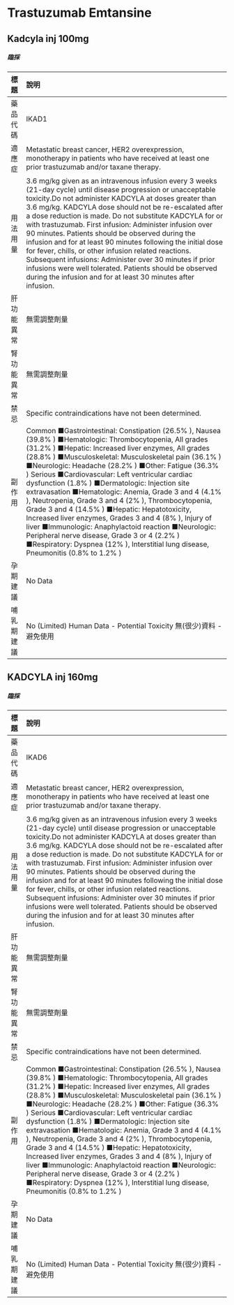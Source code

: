 # Trastuzumab Emtansine

## Kadcyla inj 100mg

##### 臨採

| 標題       | 說明                                                                                                                                                                                                                                                                                                                                                                                                                                                                                                                                                                                                                                                                                                                                                                                                         |
|:-----------|:-------------------------------------------------------------------------------------------------------------------------------------------------------------------------------------------------------------------------------------------------------------------------------------------------------------------------------------------------------------------------------------------------------------------------------------------------------------------------------------------------------------------------------------------------------------------------------------------------------------------------------------------------------------------------------------------------------------------------------------------------------------------------------------------------------------|
| 藥品代碼   | IKAD1                                                                                                                                                                                                                                                                                                                                                                                                                                                                                                                                                                                                                                                                                                                                                                                                        |
| 適應症     | Metastatic breast cancer, HER2 overexpression, monotherapy in patients who have received at least one prior trastuzumab and/or taxane therapy.                                                                                                                                                                                                                                                                                                                                                                                                                                                                                                                                                                                                                                                               |
| 用法用量   | 3.6 mg/kg given as an intravenous infusion every 3 weeks (21-day cycle) until disease progression or unacceptable toxicity.Do not administer KADCYLA at doses greater than 3.6 mg/kg. KADCYLA dose should not be re-escalated after a dose reduction is made. Do not substitute KADCYLA for or with trastuzumab. First infusion: Administer infusion over 90 minutes. Patients should be observed during the infusion and for at least 90 minutes following the initial dose for fever, chills, or other infusion related reactions. Subsequent infusions: Administer over 30 minutes if prior infusions were well tolerated. Patients should be observed during the infusion and for at least 30 minutes after infusion.                                                                                    |
| 肝功能異常 | 無需調整劑量                                                                                                                                                                                                                                                                                                                                                                                                                                                                                                                                                                                                                                                                                                                                                                                                 |
| 腎功能異常 | 無需調整劑量                                                                                                                                                                                                                                                                                                                                                                                                                                                                                                                                                                                                                                                                                                                                                                                                 |
| 禁忌       | Specific contraindications have not been determined.                                                                                                                                                                                                                                                                                                                                                                                                                                                                                                                                                                                                                                                                                                                                                         |
| 副作用     | Common ■Gastrointestinal: Constipation (26.5% ), Nausea (39.8% ) ■Hematologic: Thrombocytopenia, All grades (31.2% ) ■Hepatic: Increased liver enzymes, All grades (28.8% ) ■Musculoskeletal: Musculoskeletal pain (36.1% ) ■Neurologic: Headache (28.2% ) ■Other: Fatigue (36.3% ) Serious ■Cardiovascular: Left ventricular cardiac dysfunction (1.8% ) ■Dermatologic: Injection site extravasation ■Hematologic: Anemia, Grade 3 and 4 (4.1% ), Neutropenia, Grade 3 and 4 (2% ), Thrombocytopenia, Grade 3 and 4 (14.5% ) ■Hepatic: Hepatotoxicity, Increased liver enzymes, Grades 3 and 4 (8% ), Injury of liver ■Immunologic: Anaphylactoid reaction ■Neurologic: Peripheral nerve disease, Grade 3 or 4 (2.2% ) ■Respiratory: Dyspnea (12% ), Interstitial lung disease, Pneumonitis (0.8% to 1.2% ) |
| 孕期建議   | No Data                                                                                                                                                                                                                                                                                                                                                                                                                                                                                                                                                                                                                                                                                                                                                                                                      |
| 哺乳期建議 | No (Limited) Human Data - Potential Toxicity 無(很少)資料 - 避免使用                                                                                                                                                                                                                                                                                                                                                                                                                                                                                                                                                                                                                                                                                                                                         |

## KADCYLA inj 160mg

##### 臨採

| 標題       | 說明                                                                                                                                                                                                                                                                                                                                                                                                                                                                                                                                                                                                                                                                                                                                                                                                         |
|:-----------|:-------------------------------------------------------------------------------------------------------------------------------------------------------------------------------------------------------------------------------------------------------------------------------------------------------------------------------------------------------------------------------------------------------------------------------------------------------------------------------------------------------------------------------------------------------------------------------------------------------------------------------------------------------------------------------------------------------------------------------------------------------------------------------------------------------------|
| 藥品代碼   | IKAD6                                                                                                                                                                                                                                                                                                                                                                                                                                                                                                                                                                                                                                                                                                                                                                                                        |
| 適應症     | Metastatic breast cancer, HER2 overexpression, monotherapy in patients who have received at least one prior trastuzumab and/or taxane therapy.                                                                                                                                                                                                                                                                                                                                                                                                                                                                                                                                                                                                                                                               |
| 用法用量   | 3.6 mg/kg given as an intravenous infusion every 3 weeks (21-day cycle) until disease progression or unacceptable toxicity.Do not administer KADCYLA at doses greater than 3.6 mg/kg. KADCYLA dose should not be re-escalated after a dose reduction is made. Do not substitute KADCYLA for or with trastuzumab. First infusion: Administer infusion over 90 minutes. Patients should be observed during the infusion and for at least 90 minutes following the initial dose for fever, chills, or other infusion related reactions. Subsequent infusions: Administer over 30 minutes if prior infusions were well tolerated. Patients should be observed during the infusion and for at least 30 minutes after infusion.                                                                                    |
| 肝功能異常 | 無需調整劑量                                                                                                                                                                                                                                                                                                                                                                                                                                                                                                                                                                                                                                                                                                                                                                                                 |
| 腎功能異常 | 無需調整劑量                                                                                                                                                                                                                                                                                                                                                                                                                                                                                                                                                                                                                                                                                                                                                                                                 |
| 禁忌       | Specific contraindications have not been determined.                                                                                                                                                                                                                                                                                                                                                                                                                                                                                                                                                                                                                                                                                                                                                         |
| 副作用     | Common ■Gastrointestinal: Constipation (26.5% ), Nausea (39.8% ) ■Hematologic: Thrombocytopenia, All grades (31.2% ) ■Hepatic: Increased liver enzymes, All grades (28.8% ) ■Musculoskeletal: Musculoskeletal pain (36.1% ) ■Neurologic: Headache (28.2% ) ■Other: Fatigue (36.3% ) Serious ■Cardiovascular: Left ventricular cardiac dysfunction (1.8% ) ■Dermatologic: Injection site extravasation ■Hematologic: Anemia, Grade 3 and 4 (4.1% ), Neutropenia, Grade 3 and 4 (2% ), Thrombocytopenia, Grade 3 and 4 (14.5% ) ■Hepatic: Hepatotoxicity, Increased liver enzymes, Grades 3 and 4 (8% ), Injury of liver ■Immunologic: Anaphylactoid reaction ■Neurologic: Peripheral nerve disease, Grade 3 or 4 (2.2% ) ■Respiratory: Dyspnea (12% ), Interstitial lung disease, Pneumonitis (0.8% to 1.2% ) |
| 孕期建議   | No Data                                                                                                                                                                                                                                                                                                                                                                                                                                                                                                                                                                                                                                                                                                                                                                                                      |
| 哺乳期建議 | No (Limited) Human Data - Potential Toxicity 無(很少)資料 - 避免使用                                                                                                                                                                                                                                                                                                                                                                                                                                                                                                                                                                                                                                                                                                                                         |

